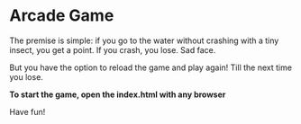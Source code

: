 Arcade Game
===========

The premise is simple: if you go to the water without crashing with a tiny insect, you get a point.
If you crash, you lose.
Sad face.

But you have the option to reload the game and play again!
Till the next time you lose.


**To start the game, open the index.html with any browser**

Have fun!
